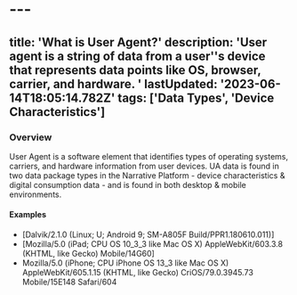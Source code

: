 # ---
title: 'What is User Agent?'
description: 'User agent is a string of data from a user''s device that represents data points like OS, browser, carrier, and hardware. '
lastUpdated: '2023-06-14T18:05:14.782Z'
tags: ['Data Types', 'Device Characteristics']
---
### Overview

User Agent is a software element that identifies types of operating systems, carriers, and hardware information from user devices. UA data is found in two data package types in the Narrative Platform - device characteristics & digital consumption data - and is found in both desktop & mobile environments. 

#### Examples

*   \[Dalvik/2.1.0 (Linux; U; Android 9; SM-A805F Build/PPR1.180610.011)\]
*   \[Mozilla/5.0 (iPad; CPU OS 10\_3\_3 like Mac OS X) AppleWebKit/603.3.8 (KHTML, like Gecko) Mobile/14G60\]
*   Mozilla/5.0 (iPhone; CPU iPhone OS 13\_3 like Mac OS X) AppleWebKit/605.1.15 (KHTML, like Gecko) CriOS/79.0.3945.73 Mobile/15E148 Safari/604
